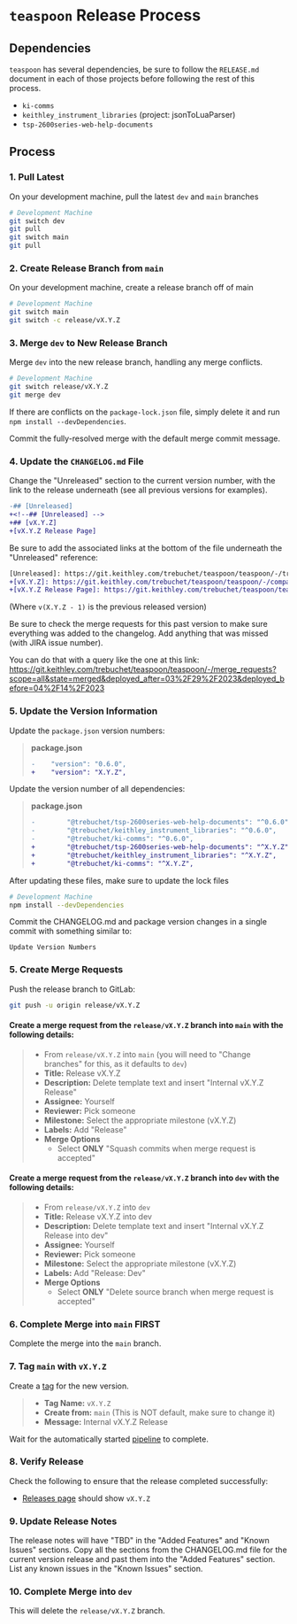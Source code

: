 # `teaspoon` Release Process

## Dependencies

`teaspoon` has several dependencies, be sure to follow the `RELEASE.md` document in each of those projects before following the rest of this process.

* `ki-comms`
* `keithley_instrument_libraries` (project: jsonToLuaParser)
* `tsp-2600series-web-help-documents`

## Process

### 1. Pull Latest

On your development machine, pull the latest `dev` and `main` branches

```bash
# Development Machine
git switch dev
git pull
git switch main
git pull
```

### 2. Create Release Branch from `main`

On your development machine, create a release branch off of main

```bash
# Development Machine
git switch main
git switch -c release/vX.Y.Z
```

### 3. Merge `dev` to New Release Branch

Merge `dev` into the new release branch, handling any merge conflicts.

```bash
# Development Machine
git switch release/vX.Y.Z
git merge dev
```

If there are conflicts on the `package-lock.json` file, simply delete it and run
`npm install --devDependencies`.

Commit the fully-resolved merge with the default merge commit message.

### 4. Update the `CHANGELOG.md` File

Change the "Unreleased" section to the current version number, with the link to the
release underneath (see all previous versions for examples).

```diff
-## [Unreleased]
+<!--## [Unreleased] -->
+## [vX.Y.Z]
+[vX.Y.Z Release Page]
```

Be sure to add the associated links at the bottom of the file underneath the "Unreleased" reference:

```diff
[Unreleased]: https://git.keithley.com/trebuchet/teaspoon/teaspoon/-/tree/dev
+[vX.Y.Z]: https://git.keithley.com/trebuchet/teaspoon/teaspoon/-/compare/v(X.Y.Z - 1)...vX.Y.Z?from_project_id=33
+[vX.Y.Z Release Page]: https://git.keithley.com/trebuchet/teaspoon/teaspoon/-/releases/vX.Y.Z
```
(Where `v(X.Y.Z - 1)` is the previous released version)

Be sure to check the merge requests for this past version to make sure everything was added to the changelog. Add anything that was missed (with JIRA issue number).

You can do that with a query like the one at this link: https://git.keithley.com/trebuchet/teaspoon/teaspoon/-/merge_requests?scope=all&state=merged&deployed_after=03%2F29%2F2023&deployed_before=04%2F14%2F2023

### 5. Update the Version Information

Update the `package.json` version numbers:

> **package.json**
> ```diff
> -    "version": "0.6.0",
> +    "version": "X.Y.Z",
> ```

Update the version number of all dependencies:

> **package.json**
> ```diff
> -        "@trebuchet/tsp-2600series-web-help-documents": "^0.6.0",
> -        "@trebuchet/keithley_instrument_libraries": "^0.6.0",
> -        "@trebuchet/ki-comms": "^0.6.0",
> +        "@trebuchet/tsp-2600series-web-help-documents": "^X.Y.Z",
> +        "@trebuchet/keithley_instrument_libraries": "^X.Y.Z",
> +        "@trebuchet/ki-comms": "^X.Y.Z",
> ```

After updating these files, make sure to update the lock files

```bash
# Development Machine
npm install --devDependencies
```

Commit the CHANGELOG.md and package version changes in a single commit with something similar to:

```
Update Version Numbers
```

### 5. Create Merge Requests

Push the release branch to GitLab:

```bash
git push -u origin release/vX.Y.Z
```

#### Create a merge request from the `release/vX.Y.Z` branch into `main` with the following details:

> * From `release/vX.Y.Z` into `main` (you will need to "Change branches" for this, as it defaults to `dev`)
> * **Title:** Release vX.Y.Z
> * **Description:** Delete template text and insert "Internal vX.Y.Z Release"
> * **Assignee:** Yourself
> * **Reviewer:** Pick someone
> * **Milestone:** Select the appropriate milestone (vX.Y.Z)
> * **Labels:** Add "Release"
> * **Merge Options**
>     - Select **ONLY** "Squash commits when merge request is accepted"


#### Create a merge request from the `release/vX.Y.Z` branch into `dev` with the following details:

> * From `release/vX.Y.Z` into `dev`
> * **Title:** Release vX.Y.Z into dev
> * **Description:** Delete template text and insert "Internal vX.Y.Z Release into dev"
> * **Assignee:** Yourself
> * **Reviewer:** Pick someone
> * **Milestone:** Select the appropriate milestone (vX.Y.Z)
> * **Labels:** Add "Release: Dev"
> * **Merge Options**
>     - Select **ONLY** "Delete source branch when merge request is accepted"

### 6. Complete Merge into `main` FIRST

Complete the merge into the `main` branch.


### 7. Tag `main` with `vX.Y.Z`

Create a [tag](https://git.keithley.com/trebuchet/teaspoon/teaspoon/-/tags) for the new version.
> * **Tag Name:** `vX.Y.Z`
> * **Create from:** `main` (This is NOT default, make sure to change it)
> * **Message:** Internal vX.Y.Z Release

Wait for the automatically started [pipeline](https://git.keithley.com/trebuchet/teaspoon/teaspoon/-/pipelines) to complete.

### 8. Verify Release

Check the following to ensure that the release completed successfully:

* [Releases page](https://git.keithley.com/trebuchet/teaspoon/teaspoon/-/releases) should show `vX.Y.Z`

### 9. Update Release Notes

The release notes will have "TBD" in the "Added Features" and "Known Issues" sections. Copy all the sections from the CHANGELOG.md file for the current version release and past them into the "Added Features" section. List any known issues in the "Known Issues" section.

### 10. Complete Merge into `dev`

This will delete the `release/vX.Y.Z` branch.

